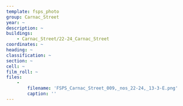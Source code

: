 ```yaml
---
template: fsps_photo
group: Carnac_Street
year: ~
description: ~
buildings:
    - Carnac_Street/22-24_Carnac_Street
coordinates: ~
heading: ~
classification: ~
section: ~
cell: ~
film_roll: ~
files:
    -
        filename: 'FSPS_Carnac_Street_009,_nos_22-24,_13-3-E.png'
        caption: ''
---
```

